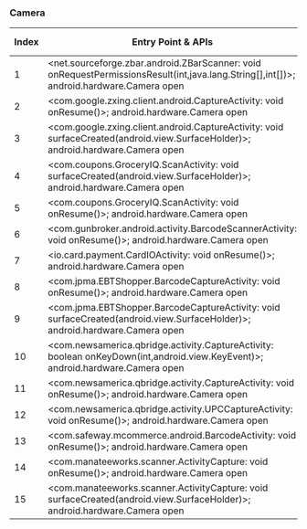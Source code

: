 ### Camera
| Index | Entry Point & APIs | Screen shot | Resource id | Label |
| ------------- | ------------- | ------------- |-------------|-------------|
| 1 | <net.sourceforge.zbar.android.ZBarScanner: void onRequestPermissionsResult(int,java.lang.String[],int[])>; android.hardware.Camera open | ![](F:\COSMOS\output\py\Play_win8\Shopping\target.shopping.store.cartwheel.redcard.discount.price.match\net.sourceforge.zbar.android.ZBarScanner.png) |  | |
| 2 | <com.google.zxing.client.android.CaptureActivity: void onResume()>; android.hardware.Camera open | ![](F:\COSMOS\output\py\Play_win8\Shopping\com.wakefern.shoprite.deli\com.google.zxing.client.android.CaptureActivity.png) |  | T |
| 3 | <com.google.zxing.client.android.CaptureActivity: void surfaceCreated(android.view.SurfaceHolder)>; android.hardware.Camera open | ![](F:\COSMOS\output\py\Play_win8\Shopping\com.wakefern.shoprite.deli\com.google.zxing.client.android.CaptureActivity.png) |  | T |
| 4 | <com.coupons.GroceryIQ.ScanActivity: void surfaceCreated(android.view.SurfaceHolder)>; android.hardware.Camera open | ![](F:\COSMOS\output\py\Play_win8\Shopping\com.coupons.GroceryIQ\com.coupons.GroceryIQ.ScanActivity.png) |  | T |
| 5 | <com.coupons.GroceryIQ.ScanActivity: void onResume()>; android.hardware.Camera open | ![](F:\COSMOS\output\py\Play_win8\Shopping\com.coupons.GroceryIQ\com.coupons.GroceryIQ.ScanActivity.png) |  | T |
| 6 | <com.gunbroker.android.activity.BarcodeScannerActivity: void onResume()>; android.hardware.Camera open | ![](F:\COSMOS\output\py\Play_win8\Shopping\com.gunbroker.android\com.gunbroker.android.activity.BarcodeScannerActivity.png) |  | T |
| 7 | <io.card.payment.CardIOActivity: void onResume()>; android.hardware.Camera open | ![](F:\COSMOS\output\py\Play_win8\Shopping\com.gyft.android\io.card.payment.CardIOActivity.png) |  | |
| 8 | <com.jpma.EBTShopper.BarcodeCaptureActivity: void onResume()>; android.hardware.Camera open | ![](F:\COSMOS\output\py\Play_win8\Shopping\com.jpma.EBTShopper\com.jpma.EBTShopper.BarcodeCaptureActivity.png) |  | T |
| 9 | <com.jpma.EBTShopper.BarcodeCaptureActivity: void surfaceCreated(android.view.SurfaceHolder)>; android.hardware.Camera open | ![](F:\COSMOS\output\py\Play_win8\Shopping\com.jpma.EBTShopper\com.jpma.EBTShopper.BarcodeCaptureActivity.png) |  | T |
| 10 | <com.newsamerica.qbridge.activity.CaptureActivity: boolean onKeyDown(int,android.view.KeyEvent)>; android.hardware.Camera open | ![](F:\COSMOS\output\py\Play_win8\Shopping\com.newsamerica.ssx\com.newsamerica.qbridge.activity.CaptureActivity.png) |  | T |
| 11 | <com.newsamerica.qbridge.activity.CaptureActivity: void onResume()>; android.hardware.Camera open | ![](F:\COSMOS\output\py\Play_win8\Shopping\com.newsamerica.ssx\com.newsamerica.qbridge.activity.CaptureActivity.png) |  | T |
| 12 | <com.newsamerica.qbridge.activity.UPCCaptureActivity: void onResume()>; android.hardware.Camera open | ![](F:\COSMOS\output\py\Play_win8\Shopping\com.newsamerica.ssx\com.newsamerica.qbridge.activity.UPCCaptureActivity.png) |  | |
| 13 | <com.safeway.mcommerce.android.BarcodeActivity: void onResume()>; android.hardware.Camera open | ![](F:\COSMOS\output\py\Play_win8\Shopping\com.tomthumb.shop\com.safeway.mcommerce.android.BarcodeActivity.png) |  | T |
| 14 | <com.manateeworks.scanner.ActivityCapture: void onResume()>; android.hardware.Camera open | ![](F:\COSMOS\output\py\Play_win8\Shopping\de.stocard.stocard\com.manateeworks.scanner.ActivityCapture.png) |  | T |
| 15 | <com.manateeworks.scanner.ActivityCapture: void surfaceCreated(android.view.SurfaceHolder)>; android.hardware.Camera open | ![](F:\COSMOS\output\py\Play_win8\Shopping\de.stocard.stocard\com.manateeworks.scanner.ActivityCapture.png) |  | T |
